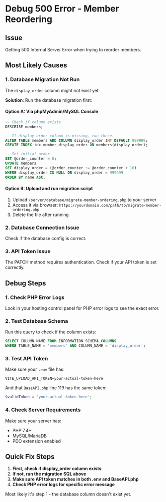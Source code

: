 # Debug 500 Error - Member Reordering

## Issue
Getting 500 Internal Server Error when trying to reorder members.

## Most Likely Causes

### 1. Database Migration Not Run
The `display_order` column might not exist yet.

**Solution**: Run the database migration first:

#### Option A: Via phpMyAdmin/MySQL Console
```sql
-- Check if column exists
DESCRIBE members;

-- If display_order column is missing, run these:
ALTER TABLE members ADD COLUMN display_order INT DEFAULT 999999;
CREATE INDEX idx_member_display_order ON members(display_order);

-- Set initial order
SET @order_counter = 0;
UPDATE members 
SET display_order = (@order_counter := @order_counter + 10)
WHERE display_order IS NULL OR display_order = 999999
ORDER BY name ASC;
```

#### Option B: Upload and run migration script
1. Upload `/server/database/migrate-member-ordering.php` to your server
2. Access it via browser: `https://yourdomain.com/path/to/migrate-member-ordering.php`
3. Delete the file after running

### 2. Database Connection Issue
Check if the database config is correct.

### 3. API Token Issue
The PATCH method requires authentication. Check if your API token is set correctly.

## Debug Steps

### 1. Check PHP Error Logs
Look in your hosting control panel for PHP error logs to see the exact error.

### 2. Test Database Schema
Run this query to check if the column exists:
```sql
SELECT COLUMN_NAME FROM INFORMATION_SCHEMA.COLUMNS 
WHERE TABLE_NAME = 'members' AND COLUMN_NAME = 'display_order';
```

### 3. Test API Token
Make sure your `.env` file has:
```
VITE_UPLOAD_API_TOKEN=your-actual-token-here
```

And that `BaseAPI.php` line 119 has the same token:
```php
$validToken = 'your-actual-token-here';
```

### 4. Check Server Requirements
Make sure your server has:
- PHP 7.4+
- MySQL/MariaDB
- PDO extension enabled

## Quick Fix Steps

1. **First, check if display_order column exists**
2. **If not, run the migration SQL above**  
3. **Make sure API token matches in both .env and BaseAPI.php**
4. **Check PHP error logs for specific error message**

Most likely it's step 1 - the database column doesn't exist yet.